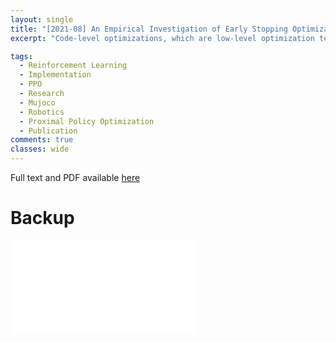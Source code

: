 ```yaml
---
layout: single
title: "[2021-08] An Empirical Investigation of Early Stopping Optimizations in Proximal Policy Optimization"
excerpt: "Code-level optimizations, which are low-level optimization techniques used in the implementation of algorithms, have generally been considered as tangential and often do not appear in published pseudo-code of Reinforcement Learning (RL) algorithms. However, recent studies suggest these optimizations to be critical to the performance of algorithms such as Proximal Policy Optimization (PPO). In this paper, we investigate the effect of one such optimization known as “early stopping” implemented for PPO in the popular openai/spinningup library but not in openai/baselines. This optimization technique, which we refer to as KLE-Stop, can stop the policy update within an epoch if the mean Kullback-Leibler (KL) Divergence between the target policy and current policy becomes too high. More specifically, we conduct experiments to examine the empirical importance of KLE-Stop and its conservative variant KLE-Rollback when they are used in conjunction with other common code-level optimizations. The main findings of our experiments are 1) the performance of PPO is sensitive to the number of update iterations per epoch (K), 2) Early stopping optimizations (KLE-Stop and KLE-Rollback) mitigate such sensitivity by dynamically adjusting the actual number of update iterations within an epoch, 3) Early stopping optimizations could serve as a convenient alternative to tuning on K."

tags:
  - Reinforcement Learning
  - Implementation
  - PPO
  - Research
  - Mujoco
  - Robotics
  - Proximal Policy Optimization
  - Publication
comments: true
classes: wide
---
```


Full text and PDF available [here](https://ieeexplore.ieee.org/document/9520424)

# Backup

<embed src="/assets/publications/pdfs/2021_IEEE_Access_An_Empirical_Investigation_of_Early_Stopping_Optimizations_in_Proximal_Policy_Optimization.pdf" type="application/pdf" />
